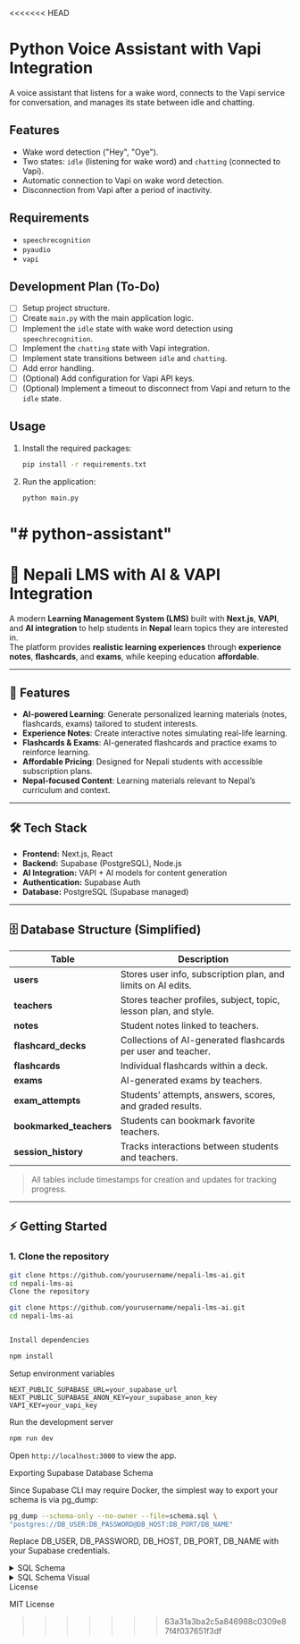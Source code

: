 <<<<<<< HEAD
# Python Voice Assistant with Vapi Integration

A voice assistant that listens for a wake word, connects to the Vapi service for conversation, and manages its state between idle and chatting.

## Features

- Wake word detection ("Hey", "Oye").
- Two states: `idle` (listening for wake word) and `chatting` (connected to Vapi).
- Automatic connection to Vapi on wake word detection.
- Disconnection from Vapi after a period of inactivity.

## Requirements

- `speechrecognition`
- `pyaudio`
- `vapi`

## Development Plan (To-Do)

- [ ] Setup project structure.
- [ ] Create `main.py` with the main application logic.
- [ ] Implement the `idle` state with wake word detection using `speechrecognition`.
- [ ] Implement the `chatting` state with Vapi integration.
- [ ] Implement state transitions between `idle` and `chatting`.
- [ ] Add error handling.
- [ ] (Optional) Add configuration for Vapi API keys.
- [ ] (Optional) Implement a timeout to disconnect from Vapi and return to the `idle` state.

## Usage

1. Install the required packages:
   ```bash
   pip install -r requirements.txt
   ```
2. Run the application:
   ```bash
   python main.py
   ```
"# python-assistant" 
=======
# 🌟 Nepali LMS with AI & VAPI Integration

A modern **Learning Management System (LMS)** built with **Next.js**, **VAPI**, and **AI integration** to help students in **Nepal** learn topics they are interested in.  
The platform provides **realistic learning experiences** through **experience notes**, **flashcards**, and **exams**, while keeping education **affordable**.

---

## 🚀 Features

- **AI-powered Learning**: Generate personalized learning materials (notes, flashcards, exams) tailored to student interests.  
- **Experience Notes**: Create interactive notes simulating real-life learning.  
- **Flashcards & Exams**: AI-generated flashcards and practice exams to reinforce learning.  
- **Affordable Pricing**: Designed for Nepali students with accessible subscription plans.  
- **Nepal-focused Content**: Learning materials relevant to Nepal’s curriculum and context.  

---

## 🛠 Tech Stack

- **Frontend:** Next.js, React  
- **Backend:** Supabase (PostgreSQL), Node.js  
- **AI Integration:** VAPI + AI models for content generation  
- **Authentication:** Supabase Auth  
- **Database:** PostgreSQL (Supabase managed)  

---

## 🗄 Database Structure (Simplified)

| Table | Description |
|-------|-------------|
| **users** | Stores user info, subscription plan, and limits on AI edits. |
| **teachers** | Stores teacher profiles, subject, topic, lesson plan, and style. |
| **notes** | Student notes linked to teachers. |
| **flashcard_decks** | Collections of AI-generated flashcards per user and teacher. |
| **flashcards** | Individual flashcards within a deck. |
| **exams** | AI-generated exams by teachers. |
| **exam_attempts** | Students’ attempts, answers, scores, and graded results. |
| **bookmarked_teachers** | Students can bookmark favorite teachers. |
| **session_history** | Tracks interactions between students and teachers. |

> All tables include timestamps for creation and updates for tracking progress.

---

## ⚡ Getting Started

### 1. Clone the repository

```bash
git clone https://github.com/yourusername/nepali-lms-ai.git
cd nepali-lms-ai
Clone the repository

git clone https://github.com/yourusername/nepali-lms-ai.git
cd nepali-lms-ai


Install dependencies

npm install

```
Setup environment variables

```.env
NEXT_PUBLIC_SUPABASE_URL=your_supabase_url
NEXT_PUBLIC_SUPABASE_ANON_KEY=your_supabase_anon_key
VAPI_KEY=your_vapi_key
```

Run the development server

```bash
npm run dev
```

Open `http://localhost:3000`
 to view the app.

Exporting Supabase Database Schema

Since Supabase CLI may require Docker, the simplest way to export your schema is via pg_dump:

```bash
pg_dump --schema-only --no-owner --file=schema.sql \
"postgres://DB_USER:DB_PASSWORD@DB_HOST:DB_PORT/DB_NAME"
```

Replace DB_USER, DB_PASSWORD, DB_HOST, DB_PORT, DB_NAME with your Supabase credentials.

<details> <summary>SQL Schema</summary>


```sql
-- ===============================================
-- Table: users
-- Stores information about students
-- ===============================================
CREATE TABLE public.users (
    id character varying NOT NULL,
    name character varying,
    email character varying NOT NULL UNIQUE,
    plan character varying DEFAULT 'free'::character varying,
    duration double precision DEFAULT 60,
    created_at timestamp with time zone DEFAULT CURRENT_TIMESTAMP,
    updated_at timestamp with time zone DEFAULT CURRENT_TIMESTAMP,
    avatar_url text,
    remaining_instances integer NOT NULL DEFAULT 3 CHECK (remaining_instances >= 0),
    remaining_chat_instances integer,
    no_of_exams_limit integer DEFAULT 5,
    flashcard_ai_edits_limit integer DEFAULT 10,
    notes_ai_edits_limit integer DEFAULT 10,
    CONSTRAINT users_pkey PRIMARY KEY (id)
);

-- ===============================================
-- Table: teachers
-- Stores information about teachers
-- ===============================================
CREATE TABLE public.teachers (
    id uuid NOT NULL DEFAULT gen_random_uuid(),
    created_at timestamp without time zone DEFAULT now(),
    name character varying,
    subject character varying,
    topic character varying,
    style character varying,
    voice character varying,
    duration bigint,
    author character varying,
    lesson_plan text,
    CONSTRAINT teachers_pkey PRIMARY KEY (id)
);

-- ===============================================
-- Table: bookmarked_teachers
-- Stores which teachers a user has bookmarked
-- ===============================================
CREATE TABLE public.bookmarked_teachers (
    user_id text NOT NULL,
    teacher_id uuid NOT NULL,
    created_at timestamp with time zone DEFAULT now(),
    CONSTRAINT bookmarked_teachers_pkey PRIMARY KEY (user_id, teacher_id),
    CONSTRAINT bookmarked_teachers_user_id_fkey FOREIGN KEY (user_id) REFERENCES public.users(id),
    CONSTRAINT bookmarked_teachers_teacher_id_fkey FOREIGN KEY (teacher_id) REFERENCES public.teachers(id)
);

-- ===============================================
-- Table: notes
-- Stores user notes linked to teachers
-- ===============================================
CREATE TABLE public.notes (
    id uuid NOT NULL DEFAULT gen_random_uuid(),
    user_id text NOT NULL,
    teacher_id uuid NOT NULL,
    content text,
    created_at timestamp with time zone DEFAULT now(),
    updated_at timestamp with time zone DEFAULT now(),
    CONSTRAINT notes_pkey PRIMARY KEY (id),
    CONSTRAINT notes_teacher_id_fkey FOREIGN KEY (teacher_id) REFERENCES public.teachers(id),
    CONSTRAINT notes_user_id_fkey FOREIGN KEY (user_id) REFERENCES public.users(id)
);

-- ===============================================
-- Table: flashcard_decks
-- Stores collections of flashcards per user
-- ===============================================
CREATE TABLE public.flashcard_decks (
    id uuid NOT NULL DEFAULT gen_random_uuid(),
    user_id text NOT NULL,
    teacher_id uuid NOT NULL,
    title text NOT NULL,
    created_at timestamp with time zone DEFAULT now(),
    updated_at timestamp with time zone DEFAULT now(),
    CONSTRAINT flashcard_decks_pkey PRIMARY KEY (id),
    CONSTRAINT flashcard_decks_teacher_id_fkey FOREIGN KEY (teacher_id) REFERENCES public.teachers(id),
    CONSTRAINT flashcard_decks_user_id_fkey FOREIGN KEY (user_id) REFERENCES public.users(id)
);

-- ===============================================
-- Table: flashcards
-- Stores individual flashcards within a deck
-- ===============================================
CREATE TABLE public.flashcards (
    id uuid NOT NULL DEFAULT gen_random_uuid(),
    deck_id uuid NOT NULL,
    front_content text NOT NULL,
    back_content text NOT NULL,
    created_at timestamp with time zone DEFAULT now(),
    updated_at timestamp with time zone DEFAULT now(),
    CONSTRAINT flashcards_pkey PRIMARY KEY (id),
    CONSTRAINT flashcards_deck_id_fkey FOREIGN KEY (deck_id) REFERENCES public.flashcard_decks(id)
);

-- ===============================================
-- Table: exams
-- Stores AI-generated exams by teachers
-- ===============================================
CREATE TABLE public.exams (
    id uuid NOT NULL DEFAULT gen_random_uuid(),
    teacher_id uuid NOT NULL,
    title text NOT NULL,
    questions jsonb NOT NULL,
    created_at timestamp with time zone DEFAULT now(),
    CONSTRAINT exams_pkey PRIMARY KEY (id),
    CONSTRAINT exams_teacher_id_fkey FOREIGN KEY (teacher_id) REFERENCES public.teachers(id)
);

-- ===============================================
-- Table: exam_attempts
-- Stores users’ exam attempts
-- ===============================================
CREATE TABLE public.exam_attempts (
    id uuid NOT NULL DEFAULT gen_random_uuid(),
    exam_id uuid NOT NULL,
    user_id text NOT NULL,
    answers jsonb NOT NULL,
    score integer,
    started_at timestamp with time zone DEFAULT now(),
    completed_at timestamp with time zone,
    graded_answers jsonb,
    CONSTRAINT exam_attempts_pkey PRIMARY KEY (id),
    CONSTRAINT exam_attempts_user_id_fkey FOREIGN KEY (user_id) REFERENCES public.users(id),
    CONSTRAINT exam_attempts_exam_id_fkey FOREIGN KEY (exam_id) REFERENCES public.exams(id)
);

-- ===============================================
-- Table: session_history
-- Tracks student-teacher interactions
-- ===============================================
CREATE TABLE public.session_history (
    id bigint GENERATED ALWAYS AS IDENTITY NOT NULL,
    created_at timestamp with time zone NOT NULL DEFAULT now(),
    user_id character varying,
    teacher_id uuid DEFAULT gen_random_uuid(),
    summary text,
    CONSTRAINT session_history_pkey PRIMARY KEY (id),
    CONSTRAINT session_history_teacher_id_fkey FOREIGN KEY (teacher_id) REFERENCES public.teachers(id)
);

```


</details>

<details> <summary>SQL Schema Visual</summary>

<img width="1607" height="847" alt="supabase-schema-xebyebqboerrhijkpvxb (4)" src="https://github.com/user-attachments/assets/43b1fa7e-ceb8-48eb-8b72-4081e0615e38" />
</details>
License

MIT License

>>>>>>> 63a31a3ba2c5a846988c0309e87f4f037651f3df
